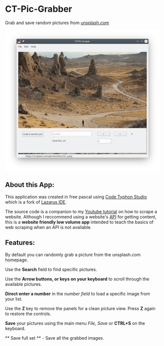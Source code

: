 # CT-Pic-Grabber
Grab and save random pictures from [unsplash.com](https://unsplash.com)

![CT Pic Grabber](resources/CT-Pic-Scraper.jpg)

## About this App:

This application was created in free pascal using [Code Typhon Studio](https://www.pilotlogic.com) which is a fork of [Lazarus IDE](https://www.lazarus-ide.org/).

The source code is a companion to my [Youtube tutorial](https://youtu.be/EE6NcXnxMfY) on how to scrape a website.  Although I reccommend using a website's [API](https://unsplash.com/developers) for getting content, this is a **website friendly low volume app** intended to teach the basics of web scraping when an API is not available.

## Features:

By default you can randomly grab a picture from the unsplash.com homepage.

Use the **Search** field to find specific pictures.

Use the **Arrow buttons, or keys on your keyboard** to scroll through the available pictures.

**Direct enter a number** in the *number field* to load a specific image from your list.

Use the **Z** key to remove the panels for a clean picture view.  Press **Z** again to restore the controls.

**Save** your pictures using the main menu *File, Save* or **CTRL+S** on the keyboard.

** Save full set ** - Save all the grabbed images.
